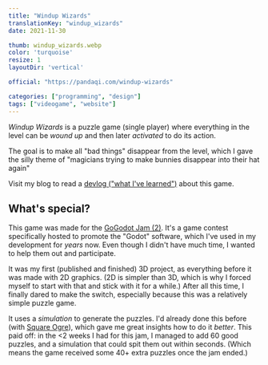 ```yaml
---
title: "Windup Wizards"
translationKey: "windup_wizards"
date: 2021-11-30

thumb: windup_wizards.webp
color: 'turquoise'
resize: 1
layoutDir: 'vertical'

official: "https://pandaqi.com/windup-wizards"

categories: ["programming", "design"]
tags: ["videogame", "website"]
---
```


_Windup Wizards_ is a puzzle game (single player) where everything in the level can be _wound up_ and then later _activated_ to do its action. 

The goal is to make all "bad things" disappear from the level, which I gave the silly theme of "magicians trying to make bunnies disappear into their hat again"

Visit my blog to read a [devlog ("what I've learned")](https://pandaqi.com/blog/videogames/game-jams/devlog-windup-wizards) about this game.

## What's special?
This game was made for the [GoGodot Jam (2)](https://itch.io/jam/go-godot-jam-2). It's a game contest specifically hosted to promote the "Godot" software, which I've used in my development for _years_ now. Even though I didn't have much time, I wanted to help them out and participate.

It was my first (published and finished) 3D project, as everything before it was made with 2D graphics. (2D is simpler than 3D, which is why I forced myself to start with that and stick with it for a while.) After all this time, I finally dared to make the switch, especially because this was a relatively simple puzzle game.

It uses a _simulation_ to generate the puzzles. I'd already done this before (with [Square Ogre](/en/writing/picturebook/square-ogre/)), which gave me great insights how to do it _better_. This paid off: in the <2 weeks I had for this jam, I managed to add 60 good puzzles, and a simulation that could spit them out within seconds. (Which means the game received some 40+ extra puzzles once the jam ended.)